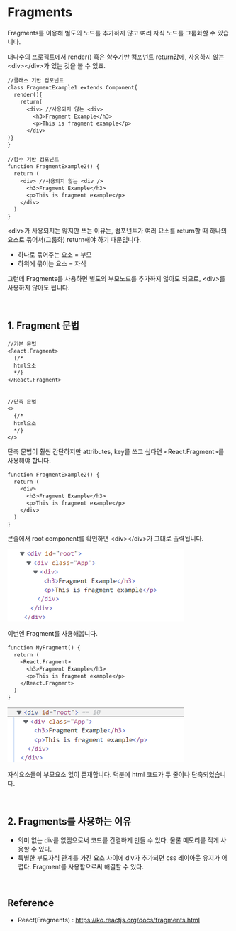 # Fragments

Fragments를 이용해 별도의 노드를 추가하지 않고 여러 자식 노드를 그룹화할 수 있습니다.

대다수의 프로젝트에서 render() 혹은 함수기반 컴포넌트 return값에, 사용하지 않는 \<div>\</div>가 있는 것을 볼 수 있죠.

```
//클래스 기반 컴포넌트
class FragmentExample1 extends Component{
  render(){
    return(
      <div> //사용되지 않는 <div>
        <h3>Fragment Example</h3>
        <p>This is fragment example</p>
      </div>
)}
}

//함수 기반 컴포넌트
function FragmentExample2() {
  return (
    <div> //사용되지 않는 <div />
      <h3>Fragment Example</h3>
      <p>This is fragment example</p>
    </div>
  )
}
```

\<div>가 사용되지는 않지만 쓰는 이유는, 컴포넌트가 여러 요소를 return할 때 하나의 요소로 묶어서(그룹화) return해야 하기 때문입니다.

- 하나로 묶어주는 요소 = 부모
- 하위에 묶이는 요소 = 자식

그런데 Fragments를 사용하면 별도의 부모노드를 추가하지 않아도 되므로, \<div>를 사용하지 않아도 됩니다.

<br>

## 1. Fragment 문법

```
//기본 문법
<React.Fragment>
  {/*
  html요소
  */}
</React.Fragment>


//단축 문법
<>
  {/*
  html요소
  */}
</>
```

단축 문법이 훨씬 간단하지만 attributes, key를 쓰고 싶다면 \<React.Fragment>를 사용해야 합니다.

```
function FragmentExample2() {
  return (
    <div>
      <h3>Fragment Example</h3>
      <p>This is fragment example</p>
    </div>
  )
}
```

콘솔에서 root component를 확인하면 \<div>\</div>가 그대로 출력됩니다.

![default](../imgs/image-frag-con.png)

이번엔 Fragment를 사용해봅니다.

```
function MyFragment() {
  return (
    <React.Fragment>
      <h3>Fragment Example</h3>
      <p>This is fragment example</p>
    </React.Fragment>
  )
}
```

![default](../imgs/image-frag-con2.png)

자식요소들이 부모요소 없이 존재합니다. 덕분에 html 코드가 두 줄이나 단축되었습니다.

  <br>

## 2. Fragments를 사용하는 이유

- 의미 없는 div를 없앰으로써 코드를 간결하게 만들 수 있다. 물론 메모리를 적게 사용할 수 있다.
- 특별한 부모자식 관계를 가진 요소 사이에 div가 추가되면 css 레이아웃 유지가 어렵다. Fragment를 사용함으로써 해결할 수 있다.

<br>

## Reference

- React(Fragments) : https://ko.reactjs.org/docs/fragments.html
